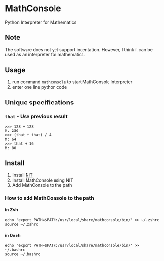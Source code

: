 # MathConsole
Python Interpreter for Mathematics

## Note
The software does not yet support indentation.
However, I think it can be used as an interpreter for mathematics.

## Usage
1. run command `mathconsole` to start MathConsole Interpreter
2. enter one line python code

## Unique specifications

### `that` - Use previous result
```
>>> 128 + 128
M: 256
>>> (that + that) / 4
M: 64
>>> that + 16
M: 80
```

## Install
1. Install [NIT](https://github.com/DiamondGotCat/NIT)
2. Install MathConsole using NIT
3. Add MathConsole to the path

### How to add MathConsole to the path

#### in Zsh

```
echo 'export PATH=$PATH:/usr/local/share/mathconsole/bin/' >> ~/.zshrc
source ~/.zshrc
```

#### in Bash

```
echo 'export PATH=$PATH:/usr/local/share/mathconsole/bin/' >> ~/.bashrc
source ~/.bashrc
```

